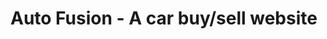 # Auto Fusion - A car buy/sell website
<!-- autofusion-30918.web.app -->
<!-- ![Website's hero section](./src/assets/heroSection.png) -->

<!-- # Technologies used:

1.  HTML
2.  CSS
3.  Tailwind CSS
4.  Daisy UI
5.  JavaScript
6.  React.js
7.  React router
8.  Tanstack query
9.  Axios
10. Tanstack table
11. Firebase (For authentication + hosting)
12. JWT (JSON Web Token)

# About the project

## Overview:

After registration a user can post to sell their old cars and the other registered user can view the listings, place bid on them and can finally buy the car.
**The website has:**

- Homepage
- All listing page
- Separate dashboard for both admins and users
- 404 page

## Features:

### Homepage:

- User can use the search form on the hero section to search and filter from all the listings.
- A dynamic 'Latest car' section where the latest listings are displayed from database
- A dynamic 'Testimonial' section where the data are coming from database, and I created the testimonial section by myself, no package was used.
- "The most loved" is another dynamic section where the listing are shown that have most bids.

## All Listings:

- All the listings by all users are shown in that route.
- User can filter the list using car condition, car brand and, price range.
- Pagination functionality is also included in that route.
- If the users

## Listing details:

- On this route, users can see the details about a listing.
- By clicking on the "save ad", users can bookmark a listing and by clicking on the button again, they can delete the listing.
- By clicking on the "place a bid" button, a modal will show up, where users can submit a bid for the product.
- If the product is sold, the "place a bid" button will get hidden.

## Sign up & Login page:

- I created the authentication system using firebase.
- User can select image from their device for profile photo.
- Created the hosting image hosting functionality using ImgBB.
- User can toggle between sign up and login page.
- The new user data is stored on the database.
- JWT security implemented.

## Admin dashboard:

- Admin dashboard is secured by admin verifying middleware on the backend and admin verifying route on the frontend.
- Admin gets automatically redirected to the "Statistics" page. On this page admin can see the amount of listings created in a specific date and status of member verification.

### All Users

- On this route admin can see all the registered members in a tabular form.
- can verify or decline a user who has requested for profile verification.

### All products

- Admin can see all the listings in a tabular form.
- The table is created using TanStack table.

## User dashboard:

A normal user can visit the user dashboard and the user gets redirected to the "profile" page.

### Profile:

- Using "Request Verification" button, user can send request to admin to verify their account.
- Users can update their phone number and address.
- Can provide rating and feedback to the platform.
- Those data are saved to database.
- These feedbacks are shows as testimonials on the homepage.

### Sell your car

- User can post new listing here. The car's image is hosted on ImgBB.

### My listings

- Here users can see the postings they have made.
- Users Can manage the listing. Update the listing, delete the listing and can mark the product as "Sold".
- If anyone has placed bid on a listing a "Bids" button will appear, from where user can see all the bids for that listing.

### Saved listings

Here users can those listing that they have bookmarked.

# Your visit, a delightful honor! Thank you! -->
